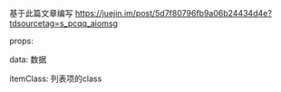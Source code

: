 基于此篇文章编写 https://juejin.im/post/5d7f80796fb9a06b24434d4e?tdsourcetag=s_pcqq_aiomsg


props:

  data: 数据
	
  itemClass: 列表项的class
